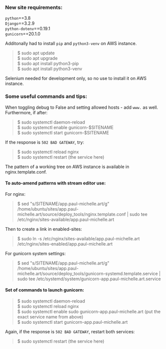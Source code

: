 ### New site requirements:
`python`==3.8 <br>
`Django`==3.2.9 <br>
`python-dotenv`==0.19.1 <br>
`gunicorn`==20.1.0

Additonally had to install `pip` and `python3-venv` on AWS instance.
> $ sudo apt update <br>
$ sudo apt upgrade <br>
$ sudo apt install python3-pip <br>
$ sudo apt install python3-venv

Selenium needed for development only, so no use to install it on AWS instance.

### Some useful commands and tips:

When toggling debug to False and setting allowed hosts - add `www.` as well.
Furthermore, if after:
>$ sudo systemctl daemon-reload <br>
$ sudo systemctl enable gunicorn-$SITENAME <br>
$ sudo systemctl start gunicorn-$SITENAME <br>

If the response is `502 BAD GATEWAY`, try:
> $ sudo systemctl reload nginx <br>
> $ sudo systemctl restart (the service here)

The pattern of a working tree on AWS instance is available in nginx.template.conf. <br>

#### To auto-amend patterns with stream editor use:
For nginx:
> $ sed "s/SITENAME/app.paul-michelle.art/g" /home/ubuntu/sites/app.paul-michelle.art/source/deploy_tools/nginx.template.conf
> | sudo tee /etc/nginx/sites-available/app.paul-michelle.art

Then to create a link in enabled-sites:
> $ sudo ln -s /etc/nginx/sites-available/app.paul-michelle.art /etc/nginx/sites-enabled/app.paul-michelle.art

For gunicorn system settings:
> $ sed "s/SITENAME/app.paul-michelle.art/g" /home/ubuntu/sites/app.paul-michelle.art/source/deploy_tools/gunicorn-systemd.template.service 
> | sudo tee /etc/systemd/system/gunicorn-app.paul-michelle.art.service

#### Set of commands to launch gunicorn:

> $ sudo systemctl daemon-reload <br>
> $ sudo systemctl reload nginx <br>
> $ sudo systemctl enable sudo gunicorn-app.paul-michelle.art 
> (put the exact service name from above)<br>
> $ sudo systemctl start gunicorn-app.paul-michelle.art <br>

Again, if the response is `502 BAD GATEWAY`, restart both services:
> $ sudo systemctl restart (the service here)